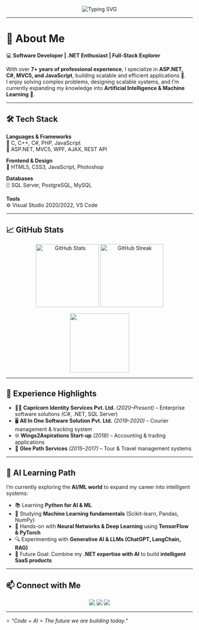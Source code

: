 <!-- Typing SVG Intro -->
<p align="center">
  <img src="https://readme-typing-svg.demolab.com?font=Fira+Code&size=24&pause=1000&color=1F75FE&center=true&vCenter=true&width=525&lines=Hello+%F0%9F%91%8B+I'm+Nitin+Kumar;Software+Developer+%7C+.NET+Enthusiast;Full-Stack+Explorer+%7C+AI+Learner" alt="Typing SVG" />
</p>

---

# 👋 About Me  

💻 **Software Developer | .NET Enthusiast | Full-Stack Explorer**  

With over **7+ years of professional experience**, I specialize in **ASP.NET, C#, MVC5, and JavaScript**, building scalable and efficient applications 🚀.  
I enjoy solving complex problems, designing scalable systems, and I’m currently expanding my knowledge into **Artificial Intelligence & Machine Learning** 🤖.  

---

## 🛠️ Tech Stack  

**Languages & Frameworks**  
🔹 C, C++, C#, PHP, JavaScript  
🔹 ASP.NET, MVC5, WPF, AJAX, REST API  

**Frontend & Design**  
🎨 HTML5, CSS3, JavaScript, Photoshop  

**Databases**  
🗄️ SQL Server, PostgreSQL, MySQL  

**Tools**  
⚙️ Visual Studio 2020/2022, VS Code  

---

## 📈 GitHub Stats  

<p align="center">
  <img src="https://github-readme-stats.vercel.app/api?username=teachcode-xx&show_icons=true&theme=radical" height="170" alt="GitHub Stats"/>
  <img src="https://github-readme-streak-stats.herokuapp.com/?user=teachcode-xx&theme=radical" height="170" alt="GitHub Streak"/>
</p>  

<p align="center">
  <img src="https://github-readme-stats.vercel.app/api/top-langs/?username=teachcode-xx&layout=compact&theme=radical" height="160"/>
</p>

---

## 🌟 Experience Highlights  

- 👨‍💻 **Capricorn Identity Services Pvt. Ltd.** *(2020–Present)* – Enterprise software solutions (C#, .NET, SQL Server)  
- 🖥️ **All In One Software Solution Pvt. Ltd.** *(2019–2020)* – Courier management & tracking system  
- 🌐 **Wings2Aspirations Start-up** *(2018)* – Accounting & trading applications  
- 🏨 **Glee Path Services** *(2015–2017)* – Tour & Travel management systems  

---

## 🤖 AI Learning Path  

I’m currently exploring the **AI/ML world** to expand my career into intelligent systems:  

- 📚 Learning **Python for AI & ML**  
- 🔬 Studying **Machine Learning fundamentals** (Scikit-learn, Pandas, NumPy)  
- 🤖 Hands-on with **Neural Networks & Deep Learning** using **TensorFlow & PyTorch**  
- 🔍 Experimenting with **Generative AI & LLMs (ChatGPT, LangChain, RAG)**  
- 🚀 Future Goal: Combine my **.NET expertise with AI** to build **intelligent SaaS products**  

---

## 📫 Connect with Me  

<p align="center">
  <a href="https://www.linkedin.com/in/nitin-kumar-18a43177/"><img src="https://img.shields.io/badge/LinkedIn-blue?logo=linkedin&logoColor=white" /></a>
  <a href="mailto:nitin.kumar.mgr@gmail.com"><img src="https://img.shields.io/badge/Email-D14836?logo=gmail&logoColor=white" /></a>
  <a href="https://github.com/teachcode-xx"><img src="https://img.shields.io/badge/GitHub-black?logo=github&logoColor=white" /></a>
</p>  

---

⭐ *“Code + AI = The future we are building today.”*  
